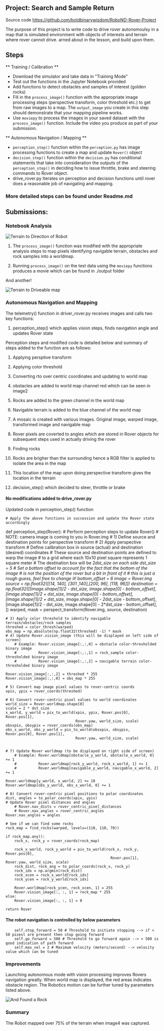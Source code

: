 ## Project: Search and Sample Return

Source code https://github.com/boldbinarywisdom/RoboND-Rover-Project

The purpose of this project is to write code to drive rover autonomoulsy in a map that is simulated environment with objects of interests and terrain where rover cannot drive. arned about in the lesson, and build upon them.


## Steps

** Training / Calibration **  

* Download the simulator and take data in "Training Mode"
* Test out the functions in the Jupyter Notebook provided
* Add functions to detect obstacles and samples of interest (golden rocks)
* Fill in the `process_image()` function with the appropriate image processing steps (perspective transform, color threshold etc.) to get from raw images to a map.  The `output_image` you create in this step should demonstrate that your mapping pipeline works.
* Use `moviepy` to process the images in your saved dataset with the `process_image()` function.  Include the video you produce as part of your submission.

** Autonomous Navigation / Mapping **

* `perception_step()` function within the `perception.py` has image processing functions to create a map and update `Rover()` object
* `decision_step()` function within the `decision.py` has conditional statements that take into consideration the outputs of the `perception_step()` in deciding how to issue throttle, brake and steering commands to Rover object. 
* drive_rover.py Iterates on perception and decision functions until rover does a reasonable job of navigating and mapping.  
### More detailed steps can be found under Readme.md

[//]: # (Image References)

[image1]: ./output/terrain2direction.jpg
[image2]: ./output/terrain2drivablemap.jpg
[image3]: ./calibration_images/example_rock1.jpg 
[image4]: ./output/foundRocks.jpg



## Submissions:


### Notebook Analysis

![Terrain to Direction of Robot][image1]


1. The `process_image()` function was modified with the appropriate analysis steps to map pixels identifying navigable terrain, obstacles and rock samples into a worldmap.  

2. Running  `process_image()` on the test data using the `moviepy` functions produces a movie which can be found in ./output folder


And another! 

![Terrain to Driveable map][image2]

### Autonomous Navigation and Mapping

The telemetry() function in driver_rover.py receives images and calls two key functions:

1. perception_step() which applies vision steps, finds navigation angle and updates Rover state

Perception steps and modified code is detailed below and summary of steps added to the function are as follows:

1. Applying persptive transform 
2. Applying color threshold
3. Converting rto over centric coordinates and updating to world map
4.   obstacles are added to world map channel red which can be seen in image2
5.   Rocks are added to the green channel in the world map
6.   Navigable terrain is added to the blue channel of the world map
7. A mosaic is created with various images. Original image, warped image, transformed image and navigable map
8. Rover pixels are coverted to angles which are stored in Rover objects for subsequent steps used in actually driving the rover
9. Finding rocks
10.   Rocks are brigher than the surrounding hence a RGB filter is applied to isolate the area in the map
11. This location of the map upon doing perspective transform gives the location in the terrain

2. decision_step() which decided to steer, throttle or brake

#### No modifications added to drive_rover.py

Updated code in perception_step() function

    # Apply the above functions in succession and update the Rover state accordingly
def perception_step(Rover):
    # Perform perception steps to update Rover()
    # NOTE: camera image is coming to you in Rover.img
    # 1) Define source and destination points for perspective transform
    # 2) Apply perspective transform
    # Define calibration box in source (actual) and destination (desired) coordinates
    # These source and destination points are defined to warp the image
    # to a grid where each 10x10 pixel square represents 1 square meter
    # The destination box will be 2*dst_size on each side
    dst_size = 5
    # Set a bottom offset to account for the fact that the bottom of the image
    # is not the position of the rover but a bit in front of it
    # this is just a rough guess, feel free to change it!
    bottom_offset = 6
    image = Rover.img
    source = np.float32([[14, 140], [301 ,140],[200, 96], [118, 96]])
    destination = np.float32([[image.shape[1]/2 - dst_size, image.shape[0] - bottom_offset],
                  [image.shape[1]/2 + dst_size, image.shape[0] - bottom_offset],
                  [image.shape[1]/2 + dst_size, image.shape[0] - 2*dst_size - bottom_offset],
                  [image.shape[1]/2 - dst_size, image.shape[0] - 2*dst_size - bottom_offset],
                  ])
    warped, mask = perspect_transform(Rover.img, source, destination)

    # 3) Apply color threshold to identify navigable terrain/obstacles/rock samples
    threshed = color_thresh(warped)
    obs_map = np.absolute(np.float32(threshed) -1) * mask
    # 4) Update Rover.vision_image (this will be displayed on left side of screen)
        # Example: Rover.vision_image[:,:,0] = obstacle color-thresholded binary image
        #          Rover.vision_image[:,:,1] = rock_sample color-thresholded binary image
        #          Rover.vision_image[:,:,2] = navigable terrain color-thresholded binary image

    Rover.vision_image[:,:,2] = threshed * 255
    Rover.vision_image[:,:,0] = obs_map * 255

    # 5) Convert map image pixel values to rover-centric coords
    xpix, ypix = rover_coords(threshed)

    # 6) Convert rover-centric pixel values to world coordinates
    world_size = Rover.worldmap.shape[0]
    scale = 2 * dst_size
    x_world, y_world = pix_to_world(xpix, ypix, Rover.pos[0], Rover.pos[1],
                                    Rover.yaw, world_size, scale)
    obsxpix, obsypix = rover_coords(obs_map)
    obs_x_world, obs_y_world = pix_to_world(obsxpix, obsypix, Rover.pos[0], Rover.pos[1],
                                    Rover.yaw, world_size, scale)


    # 7) Update Rover worldmap (to be displayed on right side of screen)
        # Example: Rover.worldmap[obstacle_y_world, obstacle_x_world, 0] += 1
        #          Rover.worldmap[rock_y_world, rock_x_world, 1] += 1
        #          Rover.worldmap[navigable_y_world, navigable_x_world, 2] += 1

    Rover.worldmap[y_world, x_world, 2] += 10
    Rover.worldmap[obs_y_world, obs_x_world, 0] += 1

    # 8) Convert rover-centric pixel positions to polar coordinates
    dist, angles = to_polar_coords(xpix, ypix)
    # Update Rover pixel distances and angles
        # Rover.nav_dists = rover_centric_pixel_distances
        # Rover.nav_angles = rover_centric_angles
    Rover.nav_angles = angles

    # See if we can find some rocks
    rock_map = find_rocks(warped, levels=(110, 110, 70))

    if rock_map.any():
        rock_x, rock_y = rover_coords(rock_map)

        rock_x_world, rock_y_world = pix_to_world(rock_x, rock_y, Rover.pos[0],
                                                    Rover.pos[1], Rover.yaw, world_size, scale)
        rock_dist, rock_ang = to_polar_coords(rock_x, rock_y)
        rock_idx = np.argmin(rock_dist)
        rock_xcen = rock_x_world[rock_idx]
        rock_ycen = rock_y_world[rock_idx]

        Rover.worldmap[rock_ycen, rock_xcen, 1] = 255
        Rover.vision_image[:, :, 1] = rock_map * 255
    else:
        Rover.vision_image[:, :, 1] = 0

    return Rover



#### The robot navigation is controlled by below parameters

        self.stop_forward = 50 # Threshold to initiate stopping --> if < 50 pixesl are present then stop going forward
        self.go_forward = 500 # Threshold to go forward again --> > 500 is good indication of path forward
        self.max_vel = 2 # Maximum velocity (meters/second) --> velocity value which can be tuned

### Improvements

Launching autonomous mode with vision processing improves Rovers navigation greatly. When world map is displayed, the red areas indicates obstacle region. The Robotics motion can be further tuned by parameters listed above. 


![And Found a Rock][image4]

### Summary

The Robot mapped over 75% of the terrain when image4 was captured.

